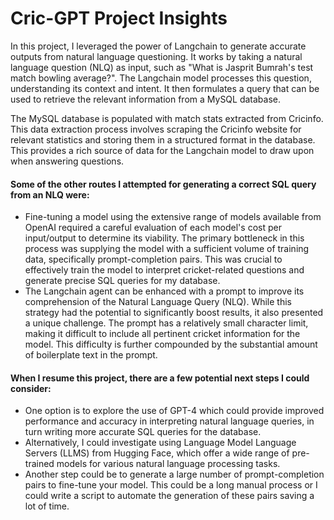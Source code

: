 # Cric-GPT Project Insights
In this project, I leveraged the power of Langchain to generate accurate outputs from natural language questioning. It works by taking a natural language question (NLQ) as input, such as "What is Jasprit Bumrah's test match bowling average?". The Langchain model processes this question, understanding its context and intent. It then formulates a query that can be used to retrieve the relevant information from a MySQL database.

The MySQL database is populated with match stats extracted from Cricinfo. This data extraction process involves scraping the Cricinfo website for relevant statistics and storing them in a structured format in the database. This provides a rich source of data for the Langchain model to draw upon when answering questions.

#### Some of the other routes I attempted for generating a correct SQL query from an NLQ were:
- Fine-tuning a model using the extensive range of models available from OpenAI required a careful evaluation of each model's cost per input/output to determine its viability. The primary bottleneck in this process was supplying the model with a sufficient volume of training data, specifically prompt-completion pairs. This was crucial to effectively train the model to interpret cricket-related questions and generate precise SQL queries for my database.
- The Langchain agent can be enhanced with a prompt to improve its comprehension of the Natural Language Query (NLQ). While this strategy had the potential to significantly boost results, it also presented a unique challenge. The prompt has a relatively small character limit, making it difficult to include all pertinent cricket information for the model. This difficulty is further compounded by the substantial amount of boilerplate text in the prompt. 

#### When I resume this project, there are a few potential next steps I could consider:
- One option is to explore the use of GPT-4 which could provide improved performance and accuracy in interpreting natural language queries, in turn writing more accurate SQL queries for the database.
- Alternatively, I could investigate using Language Model Language Servers (LLMS) from Hugging Face, which offer a wide range of pre-trained models for various natural language processing tasks.
- Another step could be to generate a large number of prompt-completion pairs to fine-tune your model. This could be a long manual process or I could write a script to automate the generation of these pairs saving a lot of time. 
